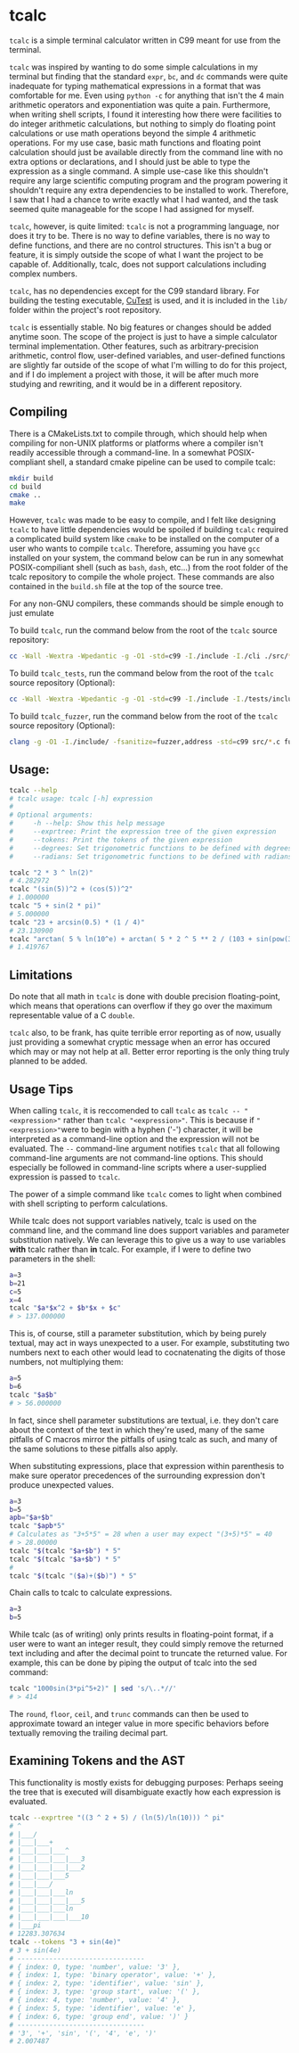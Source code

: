 # tcalc

`tcalc` is a simple terminal calculator written in C99
meant for use from the terminal.

`tcalc` was inspired by wanting to do some simple
calculations in my terminal but finding that the standard `expr`, `bc`, and `dc` commands
were quite inadequate for typing mathematical expressions in a format that was
comfortable for me. Even using `python -c` for anything that isn't the 4 main
arithmetic operators and exponentiation was quite a pain. Furthermore, when
writing shell scripts, I found it interesting how there were facilities
to do integer arithmetic calculations, but nothing to simply do floating point
calculations or use math operations beyond the simple 4 arithmetic operations.
For my use case, basic math functions and floating point calculation
should just be available directly from the command line
with no extra options or declarations, and I should just be able to type the
expression as a single
command. A simple use-case like this shouldn't require any large scientific
computing program and the program powering it shouldn't require any extra
dependencies to be installed to work. Therefore, I saw that I had a chance to
write exactly what I had wanted, and the task seemed quite manageable for the
scope I had assigned for myself.

`tcalc`, however, is quite limited: `tcalc` is not a programming language, nor
does it try to be. There is no way to define variables, there is no way
to define functions, and there are no control structures.
This isn't a bug or feature, it is simply outside the scope of what I want the
project to be capable of. Additionally, tcalc, does not support calculations
including complex numbers.

`tcalc`, has no dependencies except for the C99 standard library. For
building the testing executable,
[CuTest](https://sourceforge.net/projects/cutest/) is used, and it is included
in the `lib/` folder within the project's root repository.

`tcalc` is essentially stable. No big features or changes should be added
anytime soon. The scope
of the project is just to have a simple calculator terminal implementation.
Other features, such as arbitrary-precision arithmetic, control flow,
user-defined variables, and user-defined functions are slightly far outside of
the scope of what I'm willing to do for this project, and if I do implement a
project with those, it will be after much more studying and rewriting, and it
would be in a different repository.

## Compiling

There is a CMakeLists.txt to compile through, which should help when compiling
for non-UNIX platforms or platforms where a compiler isn't readily accessible
through a command-line. In a somewhat POSIX-compliant shell,
a standard cmake pipeline can be used to compile tcalc:

```sh
mkdir build
cd build
cmake ..
make
```

However, `tcalc` was made to be easy to compile, and I felt like
designing `tcalc` to have little dependencies would be spoiled if building
`tcalc` required a complicated build system like `cmake` to be installed
on the computer of a user who wants to compile `tcalc`. Therefore, assuming
you have `gcc` installed on your system, the command
below can be run in any somewhat POSIX-compiliant shell (such as `bash`, `dash`,
etc...) from the root folder of the tcalc repository to compile the whole
project. These commands are also contained in the `build.sh` file at the top of
the source tree.

For any non-GNU compilers, these commands should be simple enough to just
emulate

To build `tcalc`, run the command below from the root of the `tcalc` source
repository:

```sh
cc -Wall -Wextra -Wpedantic -g -O1 -std=c99 -I./include -I./cli ./src/*.c ./cli/*.c -lm -o tcalc
```

To build `tcalc_tests`, run the command below from the root of the `tcalc`
source repository (Optional):

```sh
cc -Wall -Wextra -Wpedantic -g -O1 -std=c99 -I./include -I./tests/include -I./lib/cutest-1.5 ./src/*.c ./tests/src/*.c ./lib/cutest-1.5/CuTest.c -lm -o tcalc_tests
```

To build `tcalc_fuzzer`, run the command below from the root of the `tcalc`
source repository (Optional):

```sh
clang -g -O1 -I./include/ -fsanitize=fuzzer,address -std=c99 src/*.c fuzzer/fuzzer.c -lm -o tcalc_fuzzer
```

## Usage:

```bash
tcalc --help
# tcalc usage: tcalc [-h] expression
#
# Optional arguments:
#     -h --help: Show this help message
#     --exprtree: Print the expression tree of the given expression
#     --tokens: Print the tokens of the given expression
#     --degrees: Set trigonometric functions to be defined with degrees
#     --radians: Set trigonometric functions to be defined with radians

tcalc "2 * 3 ^ ln(2)"
# 4.282972
tcalc "(sin(5))^2 + (cos(5))^2"
# 1.000000
tcalc "5 + sin(2 * pi)"
# 5.000000
tcalc "23 + arcsin(0.5) * (1 / 4)"
# 23.130900
tcalc "arctan( 5 % ln(10^e) + arctan( 5 * 2 ^ 5 ** 2 / (103 + sin(pow(3, cos(log(20pi))))) ))"
# 1.419767
```

## Limitations

Do note that all math in `tcalc` is done with double precision floating-point,
which means that operations can overflow if they go over the
maximum representable value of a C `double`.

`tcalc` also, to be frank, has quite terrible error reporting as of now,
usually just providing a somewhat cryptic message when an error has occured
which may or may not help at all. Better error reporting is the only thing truly
planned to be added.


## Usage Tips

When calling `tcalc`, it is reccomended to call `tcalc` as
`tcalc -- "<expression>"` rather than `tcalc "<expression>"`. This is because
if `"<expression>"`were to begin with a hyphen ('-') character, it will be
interpreted as a command-line option and the expression will not be
evaluated. The `--` command-line argument notifies `tcalc` that all following
command-line arguments are not command-line options. This should especially be
followed in command-line scripts where a user-supplied expression is passed to
`tcalc`.

The power of a simple command like `tcalc` comes to light when combined with
shell scripting to perform calculations.

While tcalc does not support variables natively, tcalc is used on the command
line, and the command line does support variables and parameter substitution
natively.  We can leverage this to give us a way to use variables **with** tcalc
rather than **in** tcalc. For example, if I were to define two parameters in the
shell:

```sh
a=3
b=21
c=5
x=4
tcalc "$a*$x^2 + $b*$x + $c"
# > 137.000000
```

This is, of course, still a parameter substitution,
which by being purely textual, may act in ways unexpected to a user.
For example, substituting two numbers next to each other would lead to
cocnatenating the digits of those numbers, not multiplying them:

```sh
a=5
b=6
tcalc "$a$b"
# > 56.000000
```

In fact, since shell parameter substitutions are textual, i.e. they don't care
about the context of the text in which they're used, many of the
same pitfalls of C macros mirror the pitfalls of using tcalc as such, and many
of the same solutions to these pitfalls also apply.

When substituting expressions, place that expression within parenthesis
to make sure operator precedences of the surrounding expression don't produce
unexpected values.

```sh
a=3
b=5
apb="$a+$b"
tcalc "$apb*5"
# Calculates as "3+5*5" = 28 when a user may expect "(3+5)*5" = 40
# > 28.00000
tcalc "$(tcalc "$a+$b") * 5"
tcalc "$(tcalc "$a+$b") * 5"
#
tcalc "$(tcalc "($a)+($b)") * 5"
```

Chain calls to tcalc to calculate expressions.

```sh
a=3
b=5
```

While tcalc (as of writing) only prints results in floating-point format, if
a user were to want an integer result, they could simply remove the returned
text including and after the decimal point to truncate the returned value.
For example, this can be done by piping the output of tcalc into the sed
command:

```sh
tcalc "1000sin(3*pi^5+2)" | sed 's/\..*//'
# > 414
```

The `round`, `floor`, `ceil`, and `trunc` commands can then be used
to approximate toward an integer value in more specific behaviors before
textually removing the trailing decimal part.

## Examining Tokens and the AST

This functionality is mostly exists for debugging purposes: Perhaps seeing the
tree that is executed will disambiguate exactly how each expression is
evaluated.

```sh
tcalc --exprtree "((3 ^ 2 + 5) / (ln(5)/ln(10))) ^ pi"
# ^
# |___/
# |___|___+
# |___|___|___^
# |___|___|___|___3
# |___|___|___|___2
# |___|___|___5
# |___|___/
# |___|___|___ln
# |___|___|___|___5
# |___|___|___ln
# |___|___|___|___10
# |___pi
# 12283.307634
tcalc --tokens "3 + sin(4e)"
# 3 + sin(4e)
# --------------------------------
# { index: 0, type: 'number', value: '3' },
# { index: 1, type: 'binary operator', value: '+' },
# { index: 2, type: 'identifier', value: 'sin' },
# { index: 3, type: 'group start', value: '(' },
# { index: 4, type: 'number', value: '4' },
# { index: 5, type: 'identifier', value: 'e' },
# { index: 6, type: 'group end', value: ')' }
# --------------------------------
# '3', '+', 'sin', '(', '4', 'e', ')'
# 2.007487
```
